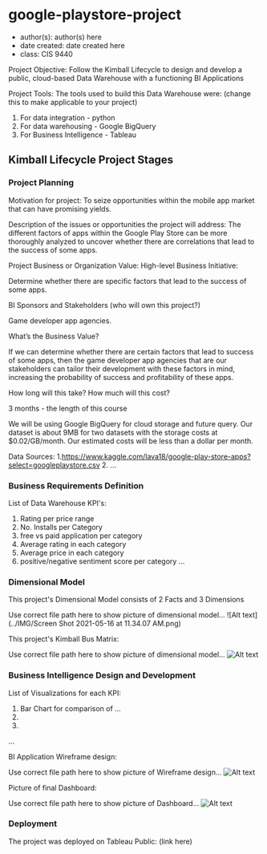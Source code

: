 # google-playstore-project
- author(s): author(s) here
- date created: date created here
- class: CIS 9440

Project Objective: Follow the Kimball Lifecycle to design and develop a public, cloud-based Data Warehouse with a functioning BI Applications

Project Tools:
The tools used to build this Data Warehouse were: (change this to make applicable to your project)
1. For data integration - python
2. For data warehousing - Google BigQuery
3. For Business Intelligence - Tableau

## Kimball Lifecycle Project Stages

### Project Planning

Motivation for project:
To seize opportunities within the mobile app market that can have promising yields.

Description of the issues or opportunities the project will address:
The different factors of apps within the Google Play Store can be more thoroughly analyzed to uncover whether there are correlations that lead to the success of some apps.

Project Business or Organization Value:
High-level Business Initiative:

Determine whether there are specific factors that lead to the success of some apps.

BI Sponsors and Stakeholders (who will own this project?)

Game developer app agencies. 

What’s the Business Value?

If we can determine whether there are certain factors that lead to success of some apps, then the game developer app agencies that are our stakeholders can tailor their development with these factors in mind, increasing the probability of success and profitability of these apps. 

How long will this take? How much will this cost?

3 months - the length of this course

We will be using Google BigQuery for cloud storage and future query. Our dataset is about 9MB for two datasets with the storage costs at $0.02/GB/month. Our estimated costs will be less than a dollar per month. 


Data Sources:
1.https://www.kaggle.com/lava18/google-play-store-apps?select=googleplaystore.csv 
2.
...

### Business Requirements Definition

List of Data Warehouse KPI's:
1. Rating per price range
2. No. Installs per Category
3. free vs paid application per category
4. Average rating in each category
5. Average price in each category
6. positive/negative sentiment score per category 
...

### Dimensional Model

This project's Dimensional Model consists of 2 Facts and 3 Dimensions

Use correct file path here to show picture of dimensional model...
![Alt text](../IMG/Screen Shot 2021-05-16 at 11.34.07 AM.png)

This project's Kimball Bus Matrix:

Use correct file path here to show picture of dimensional model...
![Alt text](/img/kimball_bus_matrix.JPG)

### Business Intelligence Design and Development

List of Visualizations for each KPI:
1. Bar Chart for comparison of ...
2.
3.
...

BI Application Wireframe design:

Use correct file path here to show picture of Wireframe design...
![Alt text](/img/wireframe_design.JPG)

Picture of final Dashboard:

Use correct file path here to show picture of Dashboard...
![Alt text](/img/Dashboard.JPG)

### Deployment

The project was deployed on Tableau Public: (link here)
